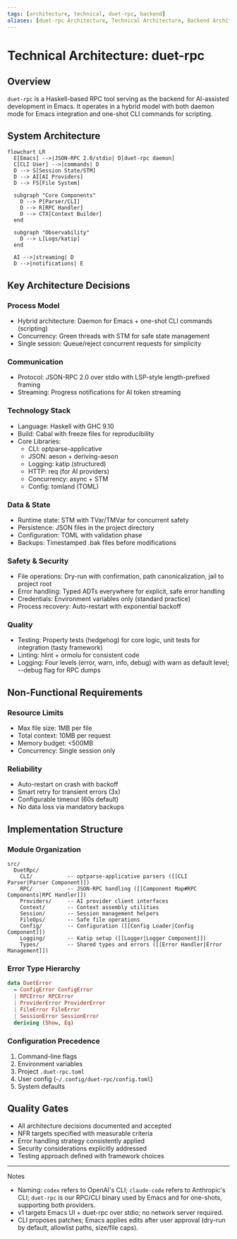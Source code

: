 ```yaml
---
tags: [architecture, technical, duet-rpc, backend]
aliases: [duet-rpc Architecture, Technical Architecture, Backend Architecture]
---
```


# Technical Architecture: duet-rpc

## Overview

`duet-rpc` is a Haskell-based RPC tool serving as the backend for AI-assisted development in Emacs. It operates in a hybrid model with both daemon mode for Emacs integration and one-shot CLI commands for scripting.

## System Architecture

```mermaid
flowchart LR
  E[Emacs] -->|JSON-RPC 2.0/stdio| D[duet-rpc daemon]
  C[CLI User] -->|commands| D
  D --> S[Session State/STM]
  D --> AI[AI Providers]
  D --> FS[File System]
  
  subgraph "Core Components"
    D --> P[Parser/CLI]
    D --> R[RPC Handler]
    D --> CTX[Context Builder]
  end
  
  subgraph "Observability"
    D --> L[Logs/katip]
  end
  
  AI -->|streaming| D
  D -->|notifications| E
```

## Key Architecture Decisions

### Process Model
- Hybrid architecture: Daemon for Emacs + one-shot CLI commands (scripting)
- Concurrency: Green threads with STM for safe state management
- Single session: Queue/reject concurrent requests for simplicity

### Communication
- Protocol: JSON-RPC 2.0 over stdio with LSP-style length-prefixed framing
- Streaming: Progress notifications for AI token streaming
 

### Technology Stack
- Language: Haskell with GHC 9.10
- Build: Cabal with freeze files for reproducibility
- Core Libraries:
  - CLI: optparse-applicative
  - JSON: aeson + deriving-aeson
  - Logging: katip (structured)
  - HTTP: req (for AI providers)
  - Concurrency: async + STM
  - Config: tomland (TOML)

### Data & State
- Runtime state: STM with TVar/TMVar for concurrent safety
- Persistence: JSON files in the project directory
- Configuration: TOML with validation phase
- Backups: Timestamped .bak files before modifications

### Safety & Security
- File operations: Dry-run with confirmation, path canonicalization, jail to project root
- Error handling: Typed ADTs everywhere for explicit, safe error handling
- Credentials: Environment variables only (standard practice)
- Process recovery: Auto-restart with exponential backoff

### Quality
- Testing: Property tests (hedgehog) for core logic, unit tests for integration (tasty framework)
- Linting: hlint + ormolu for consistent code
- Logging: Four levels (error, warn, info, debug) with warn as default level; --debug flag for RPC dumps

## Non-Functional Requirements

 

### Resource Limits
- Max file size: 1MB per file
- Total context: 10MB per request
- Memory budget: <500MB
- Concurrency: Single session only

### Reliability
- Auto-restart on crash with backoff
- Smart retry for transient errors (3x)
- Configurable timeout (60s default)
- No data loss via mandatory backups

## Implementation Structure

### Module Organization
```
src/
  DuetRpc/
    CLI/           -- optparse-applicative parsers ([[CLI Parser|Parser Component]])
    RPC/           -- JSON-RPC handling ([[Component Map#RPC Components|RPC Handler]])
    Providers/     -- AI provider client interfaces
    Context/       -- Context assembly utilities
    Session/       -- Session management helpers
    FileOps/       -- Safe file operations
    Config/        -- Configuration ([[Config Loader|Config Component]])
    Logging/       -- Katip setup ([[Logger|Logger Component]])
    Types/         -- Shared types and errors ([[Error Handler|Error Management]])
```

### Error Type Hierarchy
```haskell
data DuetError
  = ConfigError ConfigError
  | RPCError RPCError
  | ProviderError ProviderError
  | FileError FileError
  | SessionError SessionError
  deriving (Show, Eq)
```

### Configuration Precedence
1. Command-line flags
2. Environment variables
3. Project `.duet-rpc.toml`
4. User config (`~/.config/duet-rpc/config.toml`)
5. System defaults

## Quality Gates

- All architecture decisions documented and accepted
- NFR targets specified with measurable criteria
- Error handling strategy consistently applied
- Security considerations explicitly addressed
- Testing approach defined with framework choices

---

Notes
- Naming: `codex` refers to OpenAI's CLI; `claude-code` refers to Anthropic's CLI; `duet-rpc` is our RPC/CLI binary used by Emacs and for one-shots, supporting both providers.
- v1 targets Emacs UI + duet-rpc over stdio; no network server required.
- CLI proposes patches; Emacs applies edits after user approval (dry-run by default, allowlist paths, size/file caps).
